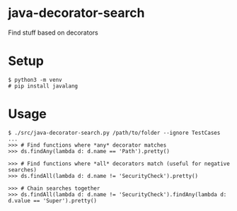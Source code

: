 # java-decorator-search
Find stuff based on decorators

# Setup

```
$ python3 -m venv
# pip install javalang
```

# Usage

```
$ ./src/java-decorator-search.py /path/to/folder --ignore TestCases
...
>>> # Find functions where *any* decorator matches
>>> ds.findAny(lambda d: d.name == 'Path').pretty()

>>> # Find functions where *all* decorators match (useful for negative searches)
>>> ds.findAll(lambda d: d.name != 'SecurityCheck').pretty()

>>> # Chain searches together
>>> ds.findAll(lambda d: d.name != 'SecurityCheck').findAny(lambda d: d.value == 'Super').pretty()

```
